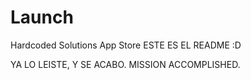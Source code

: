 Launch
======

Hardcoded Solutions App Store
ESTE ES EL README :D

YA LO LEISTE, Y SE ACABO. MISSION ACCOMPLISHED.
